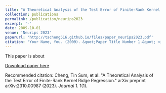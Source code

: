 ```yaml
---
title: "A Theoretical Analysis of the Test Error of Finite-Rank Kernel Ridge Regression"
collection: publications
permalink: /publication/neurips2023
excerpt: '-'
date: 2009-10-01
venue: 'Neurips 2023'
paperurl: 'http://tscheng516.github.io/files/paper_neurips2023.pdf'
citation: 'Your Name, You. (2009). &quot;Paper Title Number 1.&quot; <i>Journal 1</i>. 1(1).'
---
```

This paper is about 

[Download paper here]([http://academicpages.github.io/files/paper1.pdf](http://tscheng516.github.io/files/paper_neurips2023.pdf))

Recommended citation: Cheng, Tin Sum, et al. "A Theoretical Analysis of the Test Error of Finite-Rank Kernel Ridge Regression." arXiv preprint arXiv:2310.00987 (2023). <i>Journal 1</i>. 1(1).
